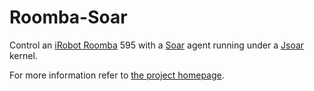 Roomba-Soar
===========

Control an [iRobot Roomba](http://www.irobot.com) 595 with a
[Soar](http://sitemaker.umich.edu/soar/home) agent running under a
[Jsoar](https://github.com/soartech/jsoar) kernel.

For more information refer to [the project homepage](http://chiptec.github.io/Roomba-Soar/).